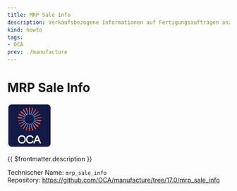```yaml
---
title: MRP Sale Info
description: Verkaufsbezogene Informationen auf Fertigungsaufträgen anzeigen.
kind: howto
tags:
- OCA
prev: ./manufacture
---
```

# MRP Sale Info
![icon_oca_app](attachments/icon_oca_app.png)

{{ $frontmatter.description }}

Technischer Name: `mrp_sale_info`\
Repository: <https://github.com/OCA/manufacture/tree/17.0/mrp_sale_info>
